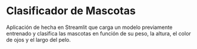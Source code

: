 # Clasificador de Mascotas

Aplicación de hecha en Streamlit que carga un modelo previamente entrenado y clasifica las mascotas en función de su peso, la altura, el color de ojos y el largo del pelo.